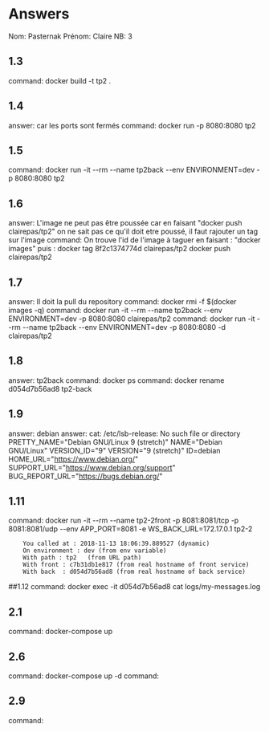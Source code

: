 # Answers

Nom: Pasternak
Prénom: Claire
NB: 3

## 1.3
command: 
docker build -t tp2 .

## 1.4
answer: car les ports sont fermés
command: docker run -p 8080:8080 tp2

## 1.5
command: docker run -it --rm --name tp2back --env ENVIRONMENT=dev -p 8080:8080 tp2

## 1.6
answer: L'image ne peut pas être poussée car en faisant "docker push clairepas/tp2" on ne sait pas ce qu'il doit etre poussé, il faut rajouter un tag sur l'image
command: On trouve l'id de l'image à taguer en faisant : "docker images"
puis :
docker tag 8f2c1374774d clairepas/tp2
docker push clairepas/tp2

## 1.7
answer: Il doit la pull du repository
command: docker rmi -f $(docker images -q)
command: docker run -it --rm --name tp2back --env ENVIRONMENT=dev -p 8080:8080 clairepas/tp2
command: docker run -it --rm --name tp2back --env ENVIRONMENT=dev -p 8080:8080 -d clairepas/tp2

## 1.8
answer: tp2back
command: docker ps
command: docker rename d054d7b56ad8 tp2-back

## 1.9
answer: debian
answer:
cat: /etc/lsb-release: No such file or directory
PRETTY_NAME="Debian GNU/Linux 9 (stretch)"
NAME="Debian GNU/Linux"
VERSION_ID="9"
VERSION="9 (stretch)"
ID=debian
HOME_URL="https://www.debian.org/"
SUPPORT_URL="https://www.debian.org/support"
BUG_REPORT_URL="https://bugs.debian.org/"

## 1.11
command: docker run -it --rm --name tp2-2front -p 8081:8081/tcp -p 8081:8081/udp --env APP_PORT=8081 -e WS_BACK_URL=172.17.0.1 tp2-2

        You called at : 2018-11-13 18:06:39.889527 (dynamic)
        On environment : dev (from env variable)
        With path : tp2   (from URL path)
        With front : c7b31db1e817 (from real hostname of front service)
        With back  : d054d7b56ad8 (from real hostname of back service)

##1.12
command: docker exec -it d054d7b56ad8 cat logs/my-messages.log

## 2.1
command: docker-compose up

## 2.6
command: docker-compose up -d
command: 

## 2.9
command:

